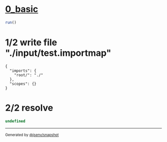 # [0_basic](../../entry_point_many.test.mjs#L24)

```js
run()
```

# 1/2 write file "./input/test.importmap"

```importmap
{
  "imports": {
    "root/": "./"
  },
  "scopes": {}
}
```

# 2/2 resolve

```js
undefined
```

---

<sub>
  Generated by <a href="https://github.com/jsenv/core/tree/main/packages/tooling/snapshot">@jsenv/snapshot</a>
</sub>
